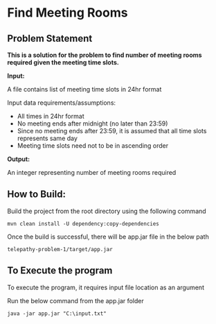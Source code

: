 # Find Meeting Rooms

## **Problem Statement**

**This is a solution for the problem to find number of meeting rooms required given the meeting time slots.**

**Input:** 

A file contains list of meeting time slots in 24hr format

Input data requirements/assumptions:
* All times in 24hr format
* No meeting ends after midnight (no later than 23:59)
* Since no meeting ends after 23:59, it is assumed that all time slots represents same day
* Meeting time slots need not to be in ascending order


**Output:**

An integer representing number of meeting rooms required

## How to Build:

Build the project from the root directory using the following command

`mvn clean install -U dependency:copy-dependencies`

Once the build is successful, there will be app.jar file in the below path

`telepathy-problem-1/target/app.jar`

## To Execute the program

To execute the program, it requires input file location as an argument

Run the below command from the app.jar folder

`java -jar app.jar "C:\input.txt"`




